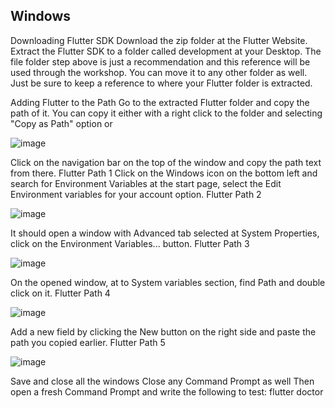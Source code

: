 <h2>Windows</h2>
Downloading Flutter SDK
Download the zip folder at the Flutter Website. 
Extract the Flutter SDK to a folder called development at your Desktop.
The file folder step above is just a recommendation and this reference will be used through the workshop. You can move it to any other folder as well. Just be sure to keep a reference to where your Flutter folder is extracted.

Adding Flutter to the Path
Go to the extracted Flutter folder and copy the path of it.
You can copy it either with a right click to the folder and selecting "Copy as Path" option or

![image](https://github.com/yashdeored/Cross-platform-game-in-Flutter-with-AWS-Amplify/assets/152061059/b3706267-d798-450e-81de-446f929b2d05)

Click on the navigation bar on the top of the window and copy the path text from there. Flutter Path 1
Click on the Windows icon on the bottom left and search for Environment Variables at the start page, select the Edit Environment variables for your account option. Flutter Path 2

![image](https://github.com/yashdeored/Cross-platform-game-in-Flutter-with-AWS-Amplify/assets/152061059/b65ea293-6047-4260-ba5d-28fa3c994c8e)

It should open a window with Advanced tab selected at System Properties, click on the Environment Variables... button. Flutter Path 3

![image](https://github.com/yashdeored/Cross-platform-game-in-Flutter-with-AWS-Amplify/assets/152061059/22af07b7-8b78-46bf-9a66-85acea52bc8e)

On the opened window, at to System variables section, find Path and double click on it. Flutter Path 4

![image](https://github.com/yashdeored/Cross-platform-game-in-Flutter-with-AWS-Amplify/assets/152061059/10d92150-39b1-4a24-9321-7629e04db789)

Add a new field by clicking the New button on the right side and paste the path you copied earlier. Flutter Path 5

![image](https://github.com/yashdeored/Cross-platform-game-in-Flutter-with-AWS-Amplify/assets/152061059/35741b91-1b22-4007-9065-56c6c3d577da)

Save and close all the windows
Close any Command Prompt as well
Then open a fresh Command Prompt and write the following to test:
flutter doctor
